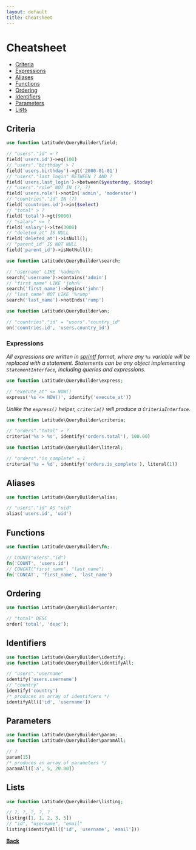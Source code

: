 ```yaml
---
layout: default
title: Cheatsheet
---
```


# Cheatsheet

- [Criteria](#criteria)
- [Expressions](#expressions)
- [Aliases](#aliases)
- [Functions](#functions)
- [Ordering](#ordering)
- [Identifiers](#identifiers)
- [Parameters](#parameters)
- [Lists](#lists)

## [](#criteria)Criteria

```php
use function Latitude\QueryBuilder\field;

// "users"."id" = ?
field('users.id')->eq(100)
// "users"."birthday" > ?
field('users.birthday')->gt('2000-01-01')
// "users"."last_login" BETWEEN ? AND ?
field('users.last_login')->between($yesterday, $today)
// "users"."role" NOT IN (?, ?)
field('users.role')->notIn('admin', 'moderator')
// "countries"."id" IN (?)
field('countries.id')->in($select)
// "total" > ?
field('total')->gt(9000)
// "salary" <= ?
field('salary')->lte(3000)
// "deleted_at" IS NULL
field('deleted_at')->isNull();
// "parent_id" IS NOT NULL
field('parent_id')->isNotNull();
```

```php
use function Latitude\QueryBuilder\search;

// "username" LIKE '%admin%'
search('username')->contains('admin')
// "first_name" LIKE 'john%'
search('first_name')->begins('john')
// "last_name" NOT LIKE '%rump'
search('last_name')->notEnds('rump')
```

```php
use function Latitude\QueryBuilder\on;

// "countries"."id" = "users"."country_id"
on('countries.id', 'users.country_id')
```

### [](#expressions)Expressions

_All expressions are written in [sprintf](http://php.net/sprintf) format, where
any `%s` variable will be replaced with a statement. Statements can be any object
implementing `StatementInterface`, including queries and expressions._

```php
use function Latitude\QueryBuilder\express;

// "execute_at" <= NOW()
express('%s <= NOW()', identify('execute_at'))
```

_Unlike the `express()` helper, `criteria()` will produce a `CriteriaInterface`._

```php
use function Latitude\QueryBuilder\criteria;

// "orders"."total" > ?
criteria('%s > %s', identify('orders.total'), 100.00)
```

```php
use function Latitude\QueryBuilder\literal;

// "orders"."is_complete" = 1
criteria('%s = %d', identify('orders.is_complete'), literal(1))
```

## [](#aliases)Aliases

```php
use function Latitude\QueryBuilder\alias;

// "users"."id" AS "uid"
alias('users.id', 'uid')
```

## [](#functions)Functions

```php
use function Latitude\QueryBuilder\fn;

// COUNT("users"."id")
fn('COUNT', 'users.id')
// CONCAT("first_name", "last_name")
fn('CONCAT', 'first_name', 'last_name')
```

## [](#ordering)Ordering

```php
use function Latitude\QueryBuilder\order;

// "total" DESC
order('total', 'desc');
```

## [](#identifiers)Identifiers

```php
use function Latitude\QueryBuilder\identify;
use function Latitude\QueryBuilder\identifyAll;

// "users"."username"
identify('users.username')
// "country"
identify('country')
/* produces an array of identifiers */
identifyAll(['id', 'username'])
```

## [](#parameters)Parameters

```php
use function Latitude\QueryBuilder\param;
use function Latitude\QueryBuilder\paramAll;

// ?
param(15)
/* produces an array of parameters */
paramAll(['a', 5, 20.00])
```

## [](#lists)Lists

```php
use function Latitude\QueryBuilder\listing;

// ?, ?, ?, ?, ?
listing([1, 1, 2, 3, 5])
// "id", "username", "email"
listing(identifyAll(['id', 'username', 'email']))
```

**[Back](../)**
